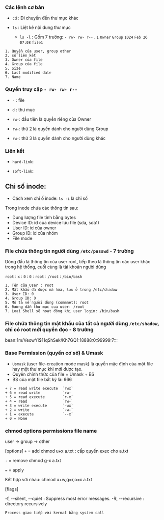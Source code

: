### Các lệnh cơ bản
+ `cd` : Di chuyển đển thư mục khác

+ `ls` : Liệt kê nội dung thư mục
   + `ls -l` : Gồm 7 trường:  `- rw- rw- r--.` `1` `Owner` `Group` `1024`  `Feb 26 07:08` `file1`
  
 ```
 1. Quyền của user, group other
 2. số liên kết
 3. Owner của file
 4. Group của file
 5. Size
 6. Last modified date
 7. Name
 ```
   

### Quyền truy cập `- rw- rw- r--`

+ `-` : file
+ `d` : thư mục

+ `rw-`: đầu tiên là quyền riêng của Owner
+ `rw-`: thứ 2 là quyền dành cho người dùng Group 
+ `rw-`: thứ 3 là quyền dành cho người dùng khác

### Liên kết
+ `hard-link`: 


+ `soft-link`:


## Chỉ số inode: 
+ Cách xem chỉ ố inode: `ls -i` là chỉ số 

Trong inode chứa các thông tin sau:
+ Dung lượng file tính bằng bytes
+ Device ID: id của device lưu file (sda, sda1)
+ User ID: id của owner
+ Group ID: id của nhóm 
+ File mode

   
### File chứa thông tin người dùng `/etc/passwd` - 7 trường

Dòng đầu là thông tin của user root, tiếp theo là thông tin các user khác trong hệ thống, cuối cùng là tài khoản người dùng

`root` : `x` : `0` : `0` : `root` : `/root` : `/bin/bash`
```
1. Tên của User : root
2. Mật khẩu đã được mã hóa, lưu ở trong /etc/shadow
3. User ID: 0
4. Group ID: 0
5. Mô tả về người dùng (commnet): root
6. Đường dẫn thư mục cua user: /root
7. Loại Shell sẽ hoạt động khi user login: /bin/bash
```
### File chứa thông tin mật khẩu của tất cả người dùng `/etc/shadow`, chỉ có root mới quyền đọc - 8 trường

bean:$1$m/VeowYl$11qShSek/Kh7GQ1:18888:0:99999:7:::



### Base Permission (quyền cơ sở) & Umask

+ `Usmask` (user file-creation mode mask) là quyền mặc định của một file hay một thư mục khi mới được tạo.
+ Quyền chính thức của file = Umask + BS
+ BS của một file bất kỳ là: 666

```
+ 7 = read write execute  `rwx`
+ 6 = read write          `rw-
+ 5 = read execute        `r-x`
+ 4 = read                `rw-`
+ 3 = write execute       `-wx`
+ 2 = write               `-w-`
+ 1 = execute             `--x`
+ 0 = None
```

### chmod options permissions file name
user -> group -> other

[options]
`+` = add
chmod u+x a.txt : cấp quyền exec cho a.txt

`-` = remove
chmod g-x a.txt


`=` = apply

Kết hợp với nhau: chmod u+w,g=r,o=x a.txt

[flags]

-f, --silent, --quiet :  Suppress most error messages.
-R, --recursive : directory recursively 

`Process giao tiếp với kernal bằng system call`








